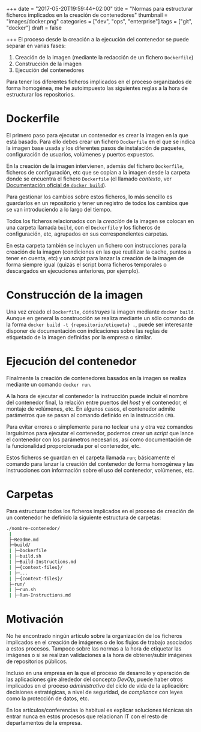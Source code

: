 +++
date = "2017-05-20T19:59:44+02:00"
title = "Normas para estructurar ficheros implicados en la creación de contenedores"
thumbnail = "images/docker.png"
categories = ["dev", "ops", "enterprise"]
tags = ["git", "docker"]
draft = false

+++
El proceso desde la creación a la ejecución del contenedor se puede separar en varias fases:

1. Creación de la imagen (mediante la redacción de un fichero `Dockerfile`)
1. Construcción de la imagen
1. Ejecución del contenedores

Para tener los diferentes ficheros implicados en el proceso organizados de forma homogénea, me he autoimpuesto las siguientes reglas a la hora de estructurar los repositorios.

<!--more-->

# Dockerfile

El primero paso para ejecutar un contenedor es crear la imagen en la que está basado. Para ello debes crear un fichero `Dockerfile` en el que se indica la imagen base usada y los diferentes pasos de instalación de paquetes, configuración de usuarios, volúmenes y puertos expuestos.

En la creación de la imagen intervienen, además del fichero `Dockerfile`, ficheros de configuración, etc que se copian a la imagen desde la carpeta donde se encuentra el fichero `Dockerfile` (el llamado _contexto_, ver [Documentación oficial de `docker build`](https://docs.docker.com/engine/reference/commandline/build/#options)).

Para gestionar los cambios sobre estos ficheros, lo más sencillo es guardarlos en un repositorio y tener un registro de todos los cambios que se van introduciendo a lo largo del tiempo.

Todos los ficheros relacionados con la _creación_ de la imagen se colocan en una carpeta llamada `build`, con el `Dockerfile` y los ficheros de configuración, etc, agrupados en sus correspondientes carpetas.

En esta carpeta también se incluyen un fichero con instrucciones para la creación de la imagen (condiciones en las que reutilizar la cache, puntos a tener en cuenta, etc) y un _script_ para lanzar la creación de la imagen de forma siempre igual (quizás el script borra ficheros temporales o descargados en ejecuciones anteriores, por ejemplo).

# Construcción de la imagen

Una vez creado el `Dockerfile`, _construyes_ la imagen mediante `docker build`. Aunque en general la construcción se realiza mediante un sólo comando de la forma `docker build -t {repositorio/etiqueta} .`, puede ser interesante disponer de documentación con indicaciones sobre las reglas de etiquetado de la imagen definidas por la empresa o similar.

# Ejecución del contenedor

Finalmente la creación de contenedores basados en la imagen se realiza mediante un comando `docker run`.

A la hora de ejecutar el contenedor la instrucción puede incluir el nombre del contenedor final, la relación entre puertos del _host_ y el contenedor, el montaje de volúmenes, etc. En algunos casos, el contenedor admite parámetros que se pasan al comando definido en la instrucción `CMD`.

Para evitar errores o simplemente para no teclear una y otra vez comandos larguísimos para ejecutar el contenedor, podemos crear un _script_ que lance el contenedor con los parámetros necesarios, así como documentación de la funcionalidad proporcionada por el contenedor, etc.

Estos ficheros se guardan en el carpeta llamada `run`; básicamente el comando para lanzar la creación del contenedor de forma homogénea y las instrucciones con información sobre el uso del contenedor, volúmenes, etc.

# Carpetas

Para estructurar todos los ficheros implicados en el proceso de creación de un contenedor he definido la siguiente estructura de carpetas:

```sh
./nombre-contenedor/
 |
 ├─Readme.md
 ├─build/
 | ├─Dockerfile
 | ├─build.sh
 | ├─Build-Instructions.md
 | ├─{context-files}/
 | ├─...
 | ├─{context-files}/
 ├─run/
 | ├─run.sh
 | ├─Run-Instructions.md
```

# Motivación

No he encontrado ningún artículo sobre la organización de los ficheros implicados en el creación de imágenes o de los flujos de trabajo asociados a estos procesos. Tampoco sobre las normas a la hora de etiquetar las imágenes o si se realizan validaciones a la hora de obtener/subir imágenes de repositorios públicos.

Incluso en una empresa en la que el proceso de desarrollo y operación de las aplicaciones gire alrededor del concepto _DevOp_, puede haber otros implicados en el proceso _administrativo_ del ciclo de vida de la aplicación: decisiones estratégicas, a nivel de seguridad, de _compliance_ con leyes como la protección de datos, etc.

En los artículos/conferencias lo habitual es explicar soluciones técnicas sin entrar nunca en estos procesos que relacionan IT con el resto de departamentos de la empresa.
